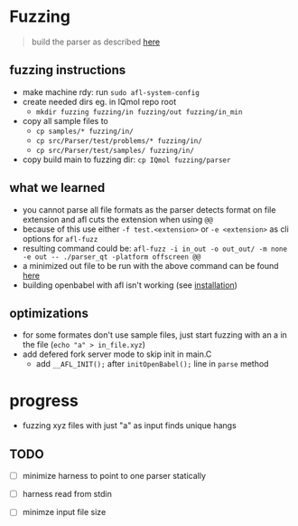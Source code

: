 # Fuzzing

> build the parser as described [here](installation.md)

## fuzzing instructions
- make machine rdy: run `sudo afl-system-config`
- create needed dirs eg. in IQmol repo root
  - `mkdir fuzzing fuzzing/in fuzzing/out fuzzing/in_min`
- copy all sample files to 
  - `cp samples/* fuzzing/in/`
  - `cp src/Parser/test/problems/* fuzzing/in/`
  - `cp src/Parser/test/samples/ fuzzing/in/`
- copy build main to fuzzing dir: `cp IQmol fuzzing/parser`

## what we learned
- you cannot parse all file formats as the parser detects format on file extension and afl cuts the extension when using `@@`
- because of this use either `-f test.<extension>` or `-e <extension>` as cli options for `afl-fuzz`
- resulting command could be: `afl-fuzz -i in_out -o out_out/ -m none -e out -- ./parser_qt -platform offscreen @@`
- a minimized out file to be run with the above command can be found [here](out_min.out)
- building openbabel with afl isn't working (see [installation](installation.md))

## optimizations
- for some formates don't use sample files, just start fuzzing with an a in the file (`echo "a" > in_file.xyz`)
- add defered fork server mode to skip init in main.C
  - add `__AFL_INIT();` after `initOpenBabel();` line in `parse` method


# progress
- fuzzing xyz files with just "a" as input finds unique hangs

## TODO
- [ ] minimize harness to point to one parser statically
- [ ] harness read from stdin
- [ ] minimze input file size



